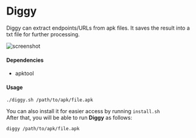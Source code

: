 # Diggy
Diggy can extract endpoints/URLs from apk files. It saves the result into a txt file for further processing.

![screenshot](https://i.imgur.com/VJvRst4.png)


#### Dependencies
- apktool

#### Usage
```
./diggy.sh /path/to/apk/file.apk
```
You can also install it for easier access by running `install.sh`\
After that, you will be able to run **Diggy** as follows:
```
diggy /path/to/apk/file.apk
```
